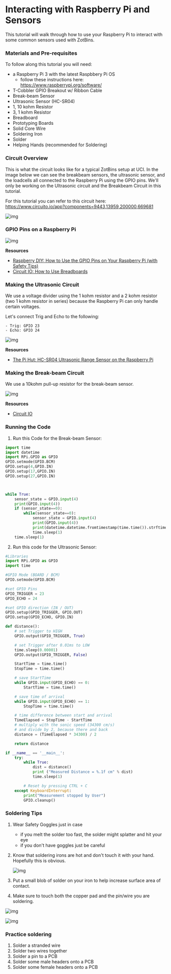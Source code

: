 # Interacting with Raspberry Pi and Sensors

This tutorial will walk through how to use your Raspberry Pi to interact with some common sensors used with ZotBins.

### Materials and Pre-requisites
To follow along this tutorial you will need:
- a Raspberry Pi 3 with the latest Raspbbery Pi OS
    - follow these instructions here: https://www.raspberrypi.org/software/
- T-Cobbler GPIO Breakout w/ Ribbon Cable
- Break-beam Sensor
- Ultrasonic Sensor (HC-SR04)
- 1, 10 kohm Resistor
- 3, 1 kohm Resistor  
- Breadboard
- Prototyping Boards
- Solid Core Wire
- Soldering Iron
- Solder
- Helping Hands (recommended for Soldering)

### Circuit Overview

This is what the circuit looks like for a typical ZotBins setup at UCI. In the image below we can see the breakbeam sensors, the ultrasonic sensor, and the loadcells all connected to the Raspberry Pi using the GPIO pins. We'll only be working on the Ultrasonic circuit and the Breakbeam Circuit in this tutorial.

For this tutorial you can refer to this circuit here: https://www.circuito.io/app?components=9443,13959,200000,669681

![img](https://raw.githubusercontent.com/zotbins/Hardware_Hub/main/raspi_and_sensors_tutorial/imgs/full_circuit.png)

### GPIO Pins on a Raspberry Pi

![img](https://raw.githubusercontent.com/zotbins/Hardware_Hub/main/raspi_and_sensors_tutorial/imgs/gpio_key.jpg)

**Resources**
- [Raspberry DIY: How to Use the GPIO Pins on Your Raspberry Pi (with Safety Tips)](https://raspberrydiy.com/gpio-pins-tutorial-raspberry-pi/)
- [Circuit IO: How to Use Breadboards](https://www.circuito.io/blog/breadboards/)

### Making the Ultrasonic Circuit
We use a voltage divider using the 1 kohm resistor and a 2 kohm resistor (two 1 kohm resistor in series) because the Raspberry Pi can only handle certain voltages.

Let's connect Trig and Echo to the following:

    - Trig: GPIO 23
    - Echo: GPIO 24

![img](https://raw.githubusercontent.com/zotbins/Hardware_Hub/main/raspi_and_sensors_tutorial/imgs/ultrasonic_circuit.png)

**Resources**
- [The Pi Hut: HC-SR04 Ultrasonic Range Sensor on the Raspberry Pi](https://thepihut.com/blogs/raspberry-pi-tutorials/hc-sr04-ultrasonic-range-sensor-on-the-raspberry-pi)

### Making the Break-beam Circuit

We use a 10kohm pull-up resistor for the break-beam sensor.

![img](https://raw.githubusercontent.com/zotbins/Hardware_Hub/main/raspi_and_sensors_tutorial/imgs/breakbeam_circuit.png)

**Resources**
- [Circuit IO](https://www.circuito.io/app?components=9443,200000,669681)

### Running the Code
1. Run this Code for the Break-beam Sensor:

```python
import time
import datetime
import RPi.GPIO as GPIO
GPIO.setmode(GPIO.BCM)
GPIO.setup(4,GPIO.IN)
GPIO.setup(17,GPIO.IN)
GPIO.setup(27,GPIO.IN)



while True:
    sensor_state = GPIO.input(4)
    print(GPIO.input(4))
    if (sensor_state==0):
        while(sensor_state==0):
            sensor_state = GPIO.input(4)
            print(GPIO.input(4))
            print(datetime.datetime.fromtimestamp(time.time()).strftime('%Y-%m-%d %H:%M:%S'))
            time.sleep(1)
    time.sleep(1)
```

2. Run this code for the Ultrasonic Sensor:

```python
#Libraries
import RPi.GPIO as GPIO
import time

#GPIO Mode (BOARD / BCM)
GPIO.setmode(GPIO.BCM)

#set GPIO Pins
GPIO_TRIGGER = 23
GPIO_ECHO = 24

#set GPIO direction (IN / OUT)
GPIO.setup(GPIO_TRIGGER, GPIO.OUT)
GPIO.setup(GPIO_ECHO, GPIO.IN)

def distance():
    # set Trigger to HIGH
    GPIO.output(GPIO_TRIGGER, True)

    # set Trigger after 0.01ms to LOW
    time.sleep(0.00001)
    GPIO.output(GPIO_TRIGGER, False)

    StartTime = time.time()
    StopTime = time.time()

    # save StartTime
    while GPIO.input(GPIO_ECHO) == 0:
        StartTime = time.time()

    # save time of arrival
    while GPIO.input(GPIO_ECHO) == 1:
        StopTime = time.time()

    # time difference between start and arrival
    TimeElapsed = StopTime - StartTime
    # multiply with the sonic speed (34300 cm/s)
    # and divide by 2, because there and back
    distance = (TimeElapsed * 34300) / 2

    return distance

if __name__ == '__main__':
    try:
        while True:
            dist = distance()
            print ("Measured Distance = %.1f cm" % dist)
            time.sleep(1)

        # Reset by pressing CTRL + C
    except KeyboardInterrupt:
        print("Measurement stopped by User")
        GPIO.cleanup()
```

### Soldering Tips
1. Wear Safety Goggles just in case
    - if you melt the solder too fast, the solder might splatter and hit your eye
    - if you don't have goggles just be careful
2. Know that soldering irons are hot and don't touch it with your hand. Hopefully this is obvious.

    ![img](https://raw.githubusercontent.com/zotbins/Hardware_Hub/main/raspi_and_sensors_tutorial/imgs/soldering_meme.jpg)

3. Put a small blob of solder on your iron to help increase surface area of contact.
4. Make sure to touch both the copper pad and the pin/wire you are soldering.

![img](https://raw.githubusercontent.com/zotbins/Hardware_Hub/main/raspi_and_sensors_tutorial/imgs/soldering_tips.png)

![img](https://raw.githubusercontent.com/zotbins/Hardware_Hub/main/raspi_and_sensors_tutorial/imgs/good-bad-soldering.jpg)

### Practice soldering
1. Solder a stranded wire
2. Solder two wires together
3. Solder a pin to a PCB
4. Solder some male headers onto a PCB
5. Solder some female headers onto a PCB  
